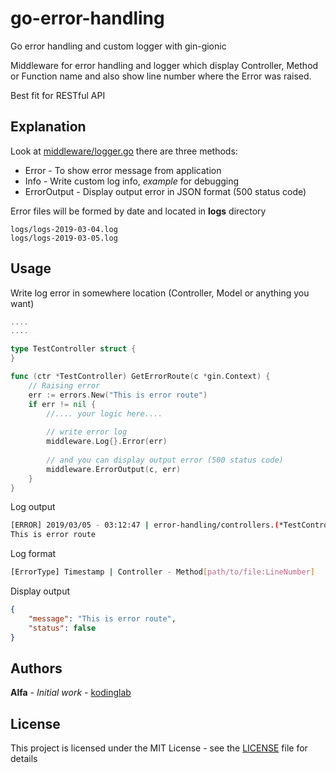 # go-error-handling
Go error handling and custom logger with gin-gionic

Middleware for error handling and logger which display Controller, Method or Function name and also show line number where the Error was raised.

Best fit for RESTful API 

## Explanation
Look at [middleware/logger.go](https://github.com/kodinglab/go-error-handling/blob/master/middleware/logger.go) there are three methods:
* Error - To show error message from application
* Info - Write custom log info, *example* for debugging
* ErrorOutput - Display output error in JSON format (500 status code)

Error files will be formed by date and located in **logs** directory
```
logs/logs-2019-03-04.log
logs/logs-2019-03-05.log
```

## Usage
Write log error in somewhere location (Controller, Model or anything you want)
```go
....
....

type TestController struct {
}

func (ctr *TestController) GetErrorRoute(c *gin.Context) {
    // Raising error
    err := errors.New("This is error route")
    if err != nil {
        //.... your logic here....
    
        // write error log
        middleware.Log{}.Error(err)
    
        // and you can display output error (500 status code)
        middleware.ErrorOutput(c, err)
    }
}

```
Log output
```bash
[ERROR] 2019/03/05 - 03:12:47 | error-handling/controllers.(*TestController).GetErrorRoute[/home/alfa/apps/go/src/error-handling/controllers/test.go:27]
This is error route
```
Log format
```bash
[ErrorType] Timestamp | Controller - Method[path/to/file:LineNumber]
```
Display output
```json
{
    "message": "This is error route",
    "status": false
}
```

## Authors
**Alfa** - *Initial work* - [kodinglab](https://github.com/kodinglab)

## License

This project is licensed under the MIT License - see the [LICENSE](LICENSE) file for details
